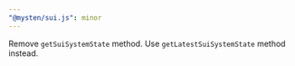 ```yaml
---
"@mysten/sui.js": minor
---
```


Remove `getSuiSystemState` method. Use `getLatestSuiSystemState` method instead.
